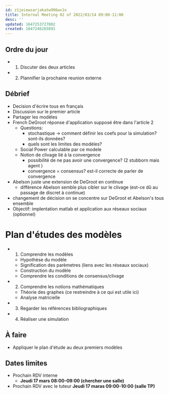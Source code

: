 ```yaml
---
id: z1jeiewsarjakatw996wv1n
title: Internal Meeting 02 of 2022/03/14 09:00-11:00
desc: ''
updated: 1647253727802
created: 1647246265091
---
```


## Ordre du jour
- 1) Discuter des deux articles
- 2) Plannifier la prochaine reunion externe

## Débrief
- Decision d'écrire tous en français
- Discussion sur le premier article
- Partager les modèles
- French DeGroot réponse d'application supposé être dans l'article 2 
    - Questions:
        - stochastique -> comment définir les coefs pour la simulation? sont-ils données?
        - quels sont les limites des modèles?
    - Social Power calculable par ce modele
    - Notion de clivage lié à la convergence
        - possibilité de ne pas avoir une convergence? (2 stubborn mais agent )
        - convergence = consensus? est-il correcte de parler de convergence
- Abelson juste une extension de DeGroot en continue
    - différence Abelson semble plus cibler sur le clivage (est-ce dû au passage de discret à continue)
- changement de décision on se concentre sur DeGroot et Abelson's tous ensemble
- Objectif: implentation matlab et application aux réseaux sociaux (optionnel)

# Plan d'études des modèles
- 1) Comprendre les modèles
    - Hypothèse du modèle
    - Signification des parèmetres (liens avec les réseaux sociaux)
    - Construction du modèle
    - Comprendre les conditions de consensus/clivage
- 2) Comprendre les notions mathématiques
    - Théorie des graphes (ce restreindre à ce qui est utile ici)
    - Analyse matricielle
- 3) Regarder les références bibliographiques
- 4) Réaliser une simulation

## À faire
- Appliquer le plan d'étude au deux premiers modèles

## Dates limites
- Prochain RDV interne
  - **Jeudi 17 mars 08:00-09:00 (chercher une salle)**
- Prochain RDV avec le tuteur
    **Jeudi 17 maras 09:00-10:00 (salle TP)**
